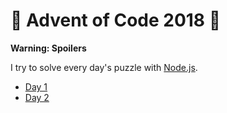 # 🎄 Advent of Code 2018 🎄

**Warning: Spoilers**

I try to solve every day's puzzle with [Node.js](https://nodejs.org/en/).

- [Day 1](./day01)
- [Day 2](./day02)
